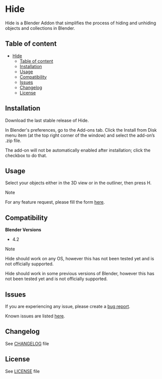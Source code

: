 # Hide

Hide is a Blender Addon that simplifies the process of hiding and unhiding objects and collections in Blender.

## Table of content

- [Hide](#hide)
  - [Table of content](#table-of-content)
  - [Installation](#installation)
  - [Usage](#usage)
  - [Compatibility](#compatibility)
  - [Issues](#issues)
  - [Changelog](#changelog)
  - [License](#license)

## Installation

Download the last stable release of Hide.

In Blender's preferences, go to the Add-ons tab. Click the Install from Disk menu item (at the top right corner of the window) and select the add-on’s .zip file.

The add-on will not be automatically enabled after installation; click the checkbox to do that.


## Usage

Select your objects either in the 3D view or in the outliner, then press H.

> [!NOTE]
> For any feature request, please fill the form [here](https://github.com/antoinedanion/Blender-Hide/issues/new?template=feature_request.md).

## Compatibility

**Blender Versions**
- 4.2

> [!NOTE]
>
> Hide should work on any OS, however this has not been tested yet and is not officially supported.  
> 
> Hide should work in some previous versions of Blender, however this has not been tested yet and is not officially supported.

## Issues

If you are experiencing any issue, please create a [bug report](https://github.com/antoinedanion/Blender-Hide/issues/new?template=bug_report.md).

Known issues are listed [here](https://github.com/antoinedanion/Blender-Hide/issues).

## Changelog

See [CHANGELOG](https://github.com/antoinedanion/Blender-Hide/blob/main/CHANGELOG.md) file

## License

See [LICENSE](https://github.com/antoinedanion/Blender-Hide/blob/main/LICENSE) file